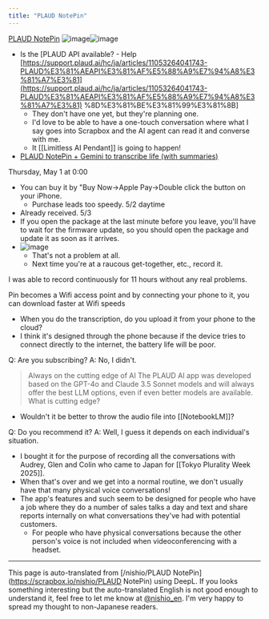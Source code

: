 ```yaml
---
title: "PLAUD NotePin"
---
```


[PLAUD NotePin](https://jp.plaud.ai/products/notepin?utm_source=google&utm_medium=cpc&tw_source=google&tw_adid=739668442543&tw_campaign=21834944615&gad_source=1&gbraid=0AAAAA9XXjEfANe1_I86Kw3gkJSEEv1Ha1&gclid=Cj0KCQjw2tHABhCiARIsANZzDWrXifuJbn9HcLvE-UU9SkY3EFOlTljY-0JhuBdTKtX84kChtRnBNgIaAiL3EALw_wcB)
![image](https://gyazo.com/589107f7008aa3f97d3bd627807f471a/thumb/1000)![image](https://gyazo.com/859f82cf98adc7ca2f5d03e4ed66af1f/thumb/1000)



- Is the [PLAUD API available? - Help [https://support.plaud.ai/hc/ja/articles/11053264041743-PLAUD%E3%81%AEAPI%E3%81%AF%E5%88%A9%E7%94%A8%E3%81%A7%E3%81](https://support.plaud.ai/hc/ja/articles/11053264041743-PLAUD%E3%81%AEAPI%E3%81%AF%E5%88%A9%E7%94%A8%E3%81%A7%E3%81) %8D%E3%81%BE%E3%81%99%E3%81%8B]
    - They don't have one yet, but they're planning one.
    - I'd love to be able to have a one-touch conversation where what I say goes into Scrapbox and the AI agent can read it and converse with me.
    - It [[Limitless AI Pendant]] is going to happen!
- [PLAUD NotePin + Gemini to transcribe life (with summaries)](https://zenn.dev/sotaro_dev/articles/23116f6ee01c1b)


Thursday, May 1 at 0:00
- You can buy it by "Buy Now→Apple Pay→Double click the button on your iPhone.
    - Purchase leads too speedy.
5/2 daytime
- Already received.
5/3
- If you open the package at the last minute before you leave, you'll have to wait for the firmware update, so you should open the package and update it as soon as it arrives.
- ![image](https://gyazo.com/0f398cfbf98cc48e52585840f8da565d/thumb/1000)
    - That's not a problem at all.
    - Next time you're at a raucous get-together, etc., record it.

I was able to record continuously for 11 hours without any real problems.

Pin becomes a Wifi access point and by connecting your phone to it, you can download faster at Wifi speeds
- When you do the transcription, do you upload it from your phone to the cloud?
- I think it's designed through the phone because if the device tries to connect directly to the internet, the battery life will be poor.

Q: Are you subscribing?
A: No, I didn't.

> Always on the cutting edge of AI
> The PLAUD AI app was developed based on the GPT-4o and Claude 3.5 Sonnet models and will always offer the best LLM options, even if even better models are available.
What is cutting edge?
- Wouldn't it be better to throw the audio file into [[NotebookLM]]?

Q: Do you recommend it?
A: Well, I guess it depends on each individual's situation.
- I bought it for the purpose of recording all the conversations with Audrey, Glen and Colin who came to Japan for [[Tokyo Plurality Week 2025]].
- When that's over and we get into a normal routine, we don't usually have that many physical voice conversations!
- The app's features and such seem to be designed for people who have a job where they do a number of sales talks a day and text and share reports internally on what conversations they've had with potential customers.
    - For people who have physical conversations because the other person's voice is not included when videoconferencing with a headset.

---
This page is auto-translated from [/nishio/PLAUD NotePin](https://scrapbox.io/nishio/PLAUD NotePin) using DeepL. If you looks something interesting but the auto-translated English is not good enough to understand it, feel free to let me know at [@nishio_en](https://twitter.com/nishio_en). I'm very happy to spread my thought to non-Japanese readers.